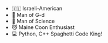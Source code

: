 - 🇮🇱 Israeli-American
- 🕍 Man of G-d
- 🧪️ Man of Science
- 😼 Maine Coon Enthusiast
- 💻 Python, C++ Spaghetti Code King!
